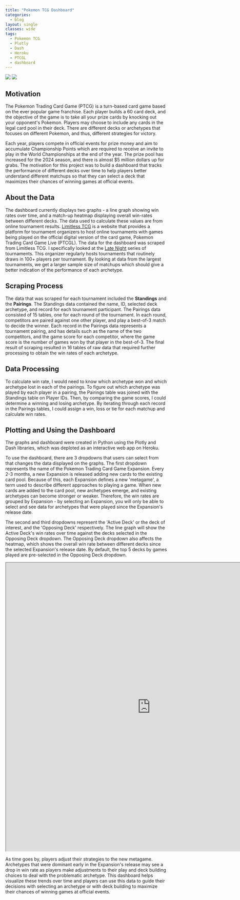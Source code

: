 ```yaml
---
title: "Pokemon TCG Dashboard"
categories:
  - blog
layout: single
classes: wide
tags:
  - Pokemon TCG
  - Plotly
  - Dash
  - Heroku
  - PTCGL
  - dashboard
---
```


[![](https://img.shields.io/badge/GitHub-View%20on%20GitHub-blue?logo=github)](https://github.com/andrew-dang/limitless_scrape) [![](https://img.shields.io/badge/Heroku-View%20on%20Heroku-blue?logo=heroku)](https://limitlesstcg-analysis.herokuapp.com/)

## Motivation
The Pokemon Trading Card Game \(PTCG\) is a turn-based card game based on the ever popular game franchise. Each player builds a 60 card deck, and the objective of the game is to take all your prize cards by knocking out your opponent's Pokemon. Players may choose to include any cards in the legal card pool in their deck. There are different decks or archetypes that focuses on different Pokemon, and thus, different strategies for victory. 

Each year, players compete in official events for prize money and aim to accumulate Championship Points which are required to receive an invite to play in the World Championships at the end of the year. The prize pool has increased for the 2024 season, and there is almost $5 million dollars up for grabs. The motivation for this project was to build a dashboard that tracks the performance of different decks over time to help players better understand different matchups so that they can select a deck that maximizes their chances of winning games at official events. 

## About the Data
The dashboard currently displays two graphs - a line graph showing win rates over time, and a match-up heatmap displaying overall win-rates between different decks. The data used to calculate these values are from online tournament results. [Limitless TCG](https://play.limitlesstcg.com) is a website that provides a platform for tournament organizers to host online tournaments with games being played on the official digital version of the card game, Pokemon Trading Card Game Live \(PTCGL\). The data for the dashboard was scraped from Limitless TCG. I specifically looked at the [Late Night](https://play.limitlesstcg.com/organizer/194) series of tournaments. This organizer regularly hosts tournaments that routinely draws in 100+ players per tournament. By looking at data from the largest tournaments, we get a larger sample size of matchups which should give a better indication of the performance of each archetype. 

## Scraping Process
The data that was scraped for each tournament included the **Standings** and the **Pairings**. The Standings data contained the name, ID, selected deck archetype, and record for each tournament participant. The Pairings data consisted of 15 tables, one for each round of the tournament. In each round, competitors are paired against one other player, and play a best-of-3 match to decide the winner. Each record in the Pairings data represents a tournament pairing, and has details such as the name of the two competitors, and the game score for each competitor, where the game score is the number of games won by that player in the best-of-3. The final result of scraping resulted in 16 tables of raw data that required further processing to obtain the win rates of each archetype. 

## Data Processing
To calculate win rate, I would need to know which archetype won and which archetype lost in each of the pairings. To figure out which archetype was played by each player in a pairing, the Pairings table was joined with the Standings table on Player IDs. Then, by comparing the game scores, I could determine a winning and losing archetype. By iterating through each record in the Pairings tables, I could assign a win, loss or tie for each matchup and calculate win rates. 

## Plotting and Using the Dashboard
The graphs and dashboard were created in Python using the Plotly and Dash libraries, which was deploted as an interactive web app on Heroku. 

To use the dashboard, there are 3 dropdowns that users can select from that changes the data displayed on the graphs. The first dropdown represents the name of the Pokemon Trading Card Game Expansion. Every 2-3 months, a new Expansion is released adding new cards to the existing card pool. Because of this, each Expansion defines a new \'metagame\', a term used to describe different approaches to playing a game. When new cards are added to the card pool, new archetypes emerge, and existing archetypes can become stronger or weaker. Therefore, the win rates are grouped by Expansion - by selecting an Expansion, you will only be able to select and see data for archetypes that were played since the Expansion's release date.

The second and third dropdowns represent the \'Active Deck\' or the deck of interest, and the \'Opposing Deck\' respectively. The line graph will show the Active Deck's win rates over time against the decks selected in the Opposing Deck dropdown. The Opposing Deck dropdown also affects the heatmap, which shows the overall win rate between different decks since the selected Expansion's release date. By default, the top 5 decks by games played are pre-selected in the Opposing Deck dropdown. 

<iframe src="https://limitlesstcg-analysis.herokuapp.com/" title="Pokemon TCG Dashboard" height="900px" width="900px"></iframe>

As time goes by, players adjust their strategies to the new metagame. Archetypes that were dominant early in the Expansion's release may see a drop in win rate as players make adjustments to their play and deck building choices to deal with the problematic archetype. This dashboard helps visualize these trends over time and players can use this data to guide their decisions with selecting an archetype or with deck building to maximize their chances of winning games at official events.   